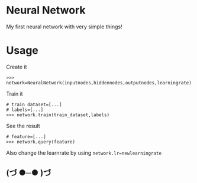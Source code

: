 # Neural Network
My first neural network with very simple things!
# Usage
Create it
```
>>> network=NeuralNetwork(inputnodes,hiddennodes,outputnodes,learningrate)
```
Train it
```
# train dataset=[...]
# labels=[...]
>>> network.train(train_dataset,labels)
```
See the result
```
# feature=[...]
>>> network.query(feature)
```
Also change the learnrate by using ```network.lr=newlearningrate```
## (づ ●─● )づ
